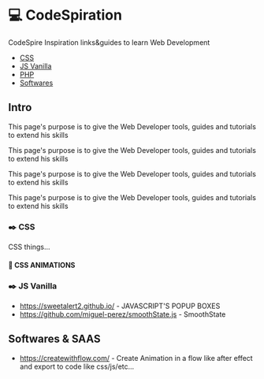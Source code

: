 # :computer: CodeSpiration
CodeSpire Inspiration links&guides to learn Web Development

- [CSS](#css-section)
- [JS Vanilla](#js-vanilla-section)
- [PHP](#php-section)
- [Softwares](#softwares-section)


## Intro

This page's purpose is to give the Web Developer tools, guides and tutorials to extend his skills

This page's purpose is to give the Web Developer tools, guides and tutorials to extend his skills

This page's purpose is to give the Web Developer tools, guides and tutorials to extend his skills

This page's purpose is to give the Web Developer tools, guides and tutorials to extend his skills



### :black_nib: CSS

 
<a name="css-section"></a>
CSS things...


#### :milky_way: CSS ANIMATIONS


### :black_nib: JS Vanilla

 
<a name="js-vanilla-section"></a>

* https://sweetalert2.github.io/ - JAVASCRIPT'S POPUP BOXES
* https://github.com/miguel-perez/smoothState.js - SmoothState

## Softwares & SAAS

<a name="softwares-section"></a>

* https://createwithflow.com/ - Create Animation in a flow like after effect and export to code like css/js/etc...



